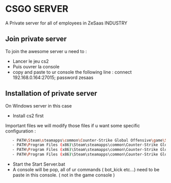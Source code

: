 
# CSGO SERVER

A Private server for all of employees in ZeSaas INDUSTRY


## Join private server

To join the awesome server u need to : 

- Lancer le jeu cs2
- Puis ouvrer la console
- copy and paste to ur console the following line : connect 192.168.0.164:27015; password zesaas


## Installation of private server

On Windows server in this case

- Install cs2 first

Important files we will modify those files if u want some specific configuration : 
```bash
   - PATH\Steam\steamapps\common\Counter-Strike Global Offensive\game\Start Server.bat
   - PATH\Program Files (x86)\Steam\steamapps\common\Counter-Strike Global Offensive\game\csgo\cfg\serverconfig.cfg
   - PATH\Program Files (x86)\Steam\steamapps\common\Counter-Strike Global Offensive\game\csgo\cfg\gamemodes_server.txt
   - PATH\Program Files (x86)\Steam\steamapps\common\Counter-Strike Global Offensive\game\csgo_mods ( useless dans notre cas pour le moment )
```
- Start the Start Server.bat
- A console will be pop, all of ur commands ( bot_kick etc...) need to be paste in this console. ( not in the game console )
